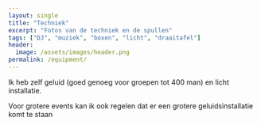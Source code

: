```yaml
---
layout: single
title: "Techniek"
excerpt: "Fotos van de techniek en de spullen"
tags: ["DJ", "muziek", "boxen", "licht", "draaitafel"]
header:
  image: /assets/images/header.png
permalink: /equipment/
---
```



Ik heb zelf geluid (goed genoeg voor groepen tot 400 man) en licht installatie.

Voor grotere events kan ik ook regelen dat er een grotere geluidsinstallatie komt te staan